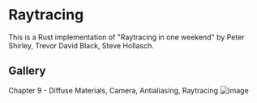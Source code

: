 # Raytracing

This is a Rust implementation of "Raytracing in one weekend" by Peter Shirley, Trevor David Black, Steve Hollasch.

## Gallery

Chapter 9 - Diffuse Materials, Camera, Antialiasing, Raytracing
![image](https://github.com/user-attachments/assets/b61093b2-7c64-4344-b392-de2ee7a0a6c6)
